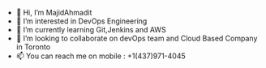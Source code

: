 - 👋 Hi, I’m MajidAhmadit
- 👀 I’m interested in DevOps Engineering
- 🌱 I’m currently learning Git,Jenkins and AWS
- 💞️ I’m looking to collaborate on devOps team and Cloud Based Company in Toronto
- 📫 You can reach me on mobile : +1(437)971-4045

